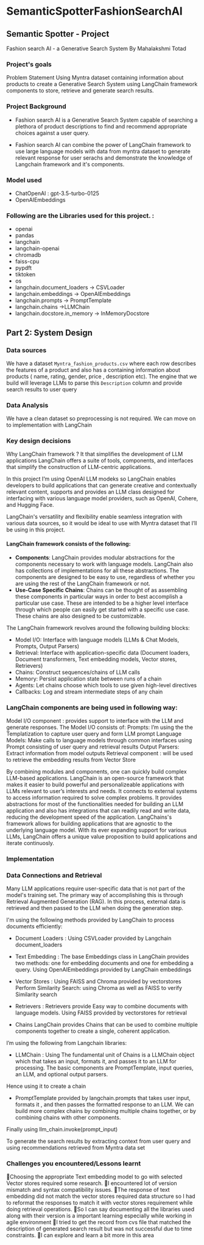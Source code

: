 # SemanticSpotterFashionSearchAI

## Semantic Spotter - Project
Fashion search AI - a Generative Search System 
By Mahalakshmi Totad

### Project's goals
Problem Statement
Using Myntra dataset containing information about products to create a Generative Search System using LangChain framework components to store, retrieve and generate search results.

### Project Background
- Fashion search AI is a Generative Search System capable of searching a plethora of product descriptions to find and recommend appropriate choices against a user query. 

- Fashion search AI can combine the power of LangChain framework to use large language models with data from myntra dataset to generate relevant response for user serachs and demonstrate the knowledge of Langchain framework and it's components.

### Model used
* ChatOpenAI : gpt-3.5-turbo-0125
* OpenAIEmbeddings 

### Following are the Libraries used for this project.  :
- openai
- pandas
- langchain 
- langchain-openai
- chromadb 
- faiss-cpu 
- pypdft
- tiktoken
- os
-  langchain.document_loaders -> CSVLoader
- langchain.embeddings -> OpenAIEmbeddings
- langchain.prompts -> PromptTemplate
-  langchain.chains ->LLMChain
- langchain.docstore.in_memory -> InMemoryDocstore



## Part 2: System Design
### Data sources

We have a dataset `Myntra_fashion_products.csv` where  each row describes the features of a product and also has a containing information about products ( name, rating, gender, price , description etc). The engine that we build will leverage LLMs to parse this `Description` column and provide search results to user query

### Data Analysis
We have a clean dataset so preprocessing is not required. We can move on to implementation with LangChain


### Key design decisions 

Why LangChain framework ? It that simplifies the development of LLM applications LangChain offers a suite of tools, components, and interfaces that simplify the construction of LLM-centric applications. 

In this project I’m using OpenAI LLM modeks so LangChain enables developers to build applications that can generate creative and contextually relevant content, supports and provides an LLM class designed for interfacing with various language model providers, such as OpenAI, Cohere, and Hugging Face.

LangChain's versatility and flexibility enable seamless integration with various data sources, so it would be ideal to use with Myntra dataset that I’ll be using in this project.

#### LangChain framework consists of the following:
- **Components**: LangChain provides modular abstractions for the components necessary to work with language models. LangChain also has collections of implementations for all these abstractions. The components are designed to be easy to use, regardless of whether you are using the rest of the LangChain framework or not.
- **Use-Case Specific Chains**: Chains can be thought of as assembling these components in particular ways in order to best accomplish a particular use case. These are intended to be a higher level interface through which people can easily get started with a specific use case. These chains are also designed to be customizable.

The LangChain framework revolves around the following building blocks:
* Model I/O: Interface with language models (LLMs & Chat Models, Prompts, Output Parsers)
* Retrieval: Interface with application-specific data (Document loaders, Document transformers, Text embedding models, Vector stores, Retrievers)
* Chains: Construct sequences/chains of LLM calls
* Memory: Persist application state between runs of a chain
* Agents: Let chains choose which tools to use given high-level directives
* Callbacks: Log and stream intermediate steps of any chain



### LangChain components are being used in following way:
Model I/O component : provides support to interface with the LLM and generate responses.
The Model I/O consists of:
Prompts: I’m using the the Templatization to capture user query and form LLM prompt 
Language Models: Make calls to language models through common interfaces using Prompt consisting of user query and retrieval results
Output Parsers: Extract information from model outputs
Retrieval component : will be used to retrieve the embedding results from Vector Store

By combining modules and components, one can quickly build complex LLM-based applications. LangChain is an open-source framework that makes it easier to build powerful and personalizeable applications with LLMs relevant to user’s interests and needs. It connects to external systems to access information required to solve complex problems. It provides abstractions for most of the functionalities needed for building an LLM application and also has integrations that can readily read and write data, reducing the development speed of the application. LangChains's framework allows for building applications that are agnostic to the underlying language model. With its ever expanding support for various LLMs, LangChain offers a unique value proposition to build applications and iterate continuosly.


### Implementation


### Data Connections and Retrieval
Many LLM applications require user-specific data that is not part of the model's training set. The primary way of accomplishing this is through Retrieval Augmented Generation (RAG). In this process, external data is retrieved and then passed to the LLM when doing the generation step.

I'm using the following methods provided by LangChain to process documents efficiently:
* Document Loaders : Using CSVLoader provided by Langchain document_loaders
* Text Embedding : The base Embeddings class in LangChain provides two methods: one for embedding documents and one for embedding a query.
Using OpenAIEmbeddings provided by LangChain embeddings 
* Vector Stores : Using FAISS and Chroma provided by vectorstores
Perform Similarity Search: using Chroma as well as FAISS to verify Similarity search
* Retrievers : Retrievers provide Easy way to combine documents with language models. Using FAISS  provided by vectorstores
for retrieval

* Chains
LangChain provides Chains that can be used to combine multiple components together to create a single, coherent application.

I’m using the following from Langchain libraries: 
* LLMChain : Using The fundamental unit of Chains is a LLMChain object which that takes an input, formats it, and passes it to an LLM for processing. The basic components are PromptTemplate, input queries, an LLM, and optional output parsers.

Hence using it to create a chain 
* PromptTemplate  provided by langchain.prompts that takes user input, formats it , and then passes the formatted response to an LLM. 
We can build more complex chains by combining multiple chains together, or by combining chains with other components.

Finally using 
llm_chain.invoke(prompt_input)

To generate the search results by extracting context from user query and using recommendations retrieved from Myntra data set 

### Challenges you encountered/Lessons learnt
Choosing the appropriate Text embedding model to go with selected Vector stores required some research.
I encountered lot of version mismatch and syntax compatibility issues. 
The response of text embedding did not match the vector stores required data structure so I had to reformat the responses to match it with vector stores requirement while doing retrieval operations.
So I can say documenting all the libraries used along with their version is a important learning especially while working in agile environment
I tried to get the record from cvs file that matched the description of generated search result but was not successful due to time constraints.
I can explore and learn a bit more in this area
